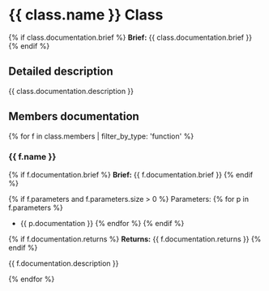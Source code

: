 
# {{ class.name }} Class

{% if class.documentation.brief %}
**Brief:** {{ class.documentation.brief }}
{% endif %}

## Detailed description

{{ class.documentation.description }}

## Members documentation

{% for f in class.members | filter_by_type: 'function' %}

### {{ f.name }}

{% if f.documentation.brief %}
**Brief:** {{ f.documentation.brief }}
{% endif %}

{% if f.parameters and f.parameters.size > 0 %}
Parameters:
{% for p in f.parameters %}
- {{ p.documentation }}
{% endfor %}
{% endif %}

{% if f.documentation.returns %}
**Returns:** {{ f.documentation.returns }}
{% endif %}

{{ f.documentation.description }}

{% endfor %}
